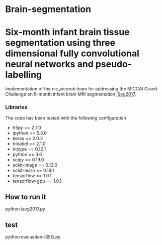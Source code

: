 # Brain-segmentation

# Six-month infant brain tissue segmentation using three dimensional fully convolutional neural networks and pseudo-labelling
Implementation of the nic_vicorob team for addressing the MICCAI Grand Challenge on 6-month infant brain MRI segmentation [iSeg2017](http://iseg2017.web.unc.edu/results/).


### Libraries
The code has been tested with the following configuration

- h5py == 2.7.0
- ipython == 5.3.0
- keras == 2.0.2
- nibabel == 2.1.0
- nipype == 0.12.1
- python == 3.6
- scipy == 0.19.0
- sckit-image == 0.13.0
- sckit-learn == 0.18.1
- tensorflow == 1.0.1
- tensorflow-gpu == 1.0.1 

## How to run it
python iseg2017.py

## test
python   evaluation-iSEG.py
